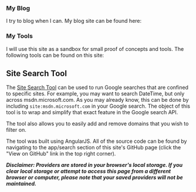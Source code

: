 ### My Blog
I try to blog when I can.  My blog site can be found here: 

### My Tools
I will use this site as a sandbox for small proof of concepts and tools.  The following tools can be found on this site:

## Site Search Tool
The [Site Search Tool](apps/search) can be used to run Google searches that are confined to specific sites.  For example, you may want to search DateTime, but only across msdn.microsoft.com.  As you may already know, this can be done by including `site:msdn.microsoft.com` in your Google search.  The object of this tool is to wrap and simplify that exact feature in the Google search API.

The tool also allows you to easily add and remove domains that you wish to filter on.

The tool was built using AngularJS.  All of the source code can be found by navigating to the app/search section of this site's GitHub page (click the "View on GitHub" link in the top right corner).

**_Disclaimer: Providers are stored in your browser's local storage.  If you clear local storage or attempt to access this page from a different browser or computer, please note that your saved providers will not be maintained._**
